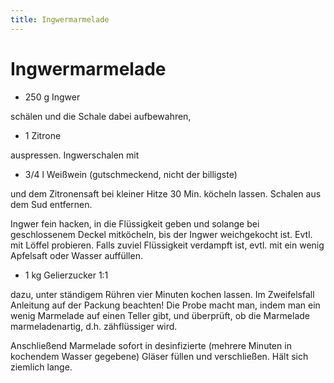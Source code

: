 ```yaml
---
title: Ingwermarmelade
---
```

Ingwermarmelade
===============

* 250 g Ingwer

schälen und die Schale dabei aufbewahren,

* 1 Zitrone

auspressen. Ingwerschalen mit

* 3/4 l Weißwein (gutschmeckend, nicht der billigste)

und dem Zitronensaft bei kleiner Hitze 30 Min. köcheln lassen. Schalen aus dem
Sud entfernen.


Ingwer fein hacken, in die Flüssigkeit geben und solange bei geschlossenem
Deckel mitköcheln, bis der Ingwer weichgekocht ist. Evtl. mit Löffel probieren.
Falls zuviel Flüssigkeit verdampft ist, evtl. mit ein wenig Apfelsaft oder
Wasser auffüllen.

* 1 kg Gelierzucker 1:1

dazu, unter ständigem Rühren vier Minuten kochen lassen. Im Zweifelsfall
Anleitung auf der Packung beachten! Die Probe macht man, indem man ein wenig
Marmelade auf einen Teller gibt, und überprüft, ob die Marmelade
marmeladenartig, d.h. zähflüssiger wird.

Anschließend Marmelade sofort in desinfizierte (mehrere Minuten in kochendem
Wasser gegebene) Gläser füllen und verschließen. Hält sich ziemlich lange.
